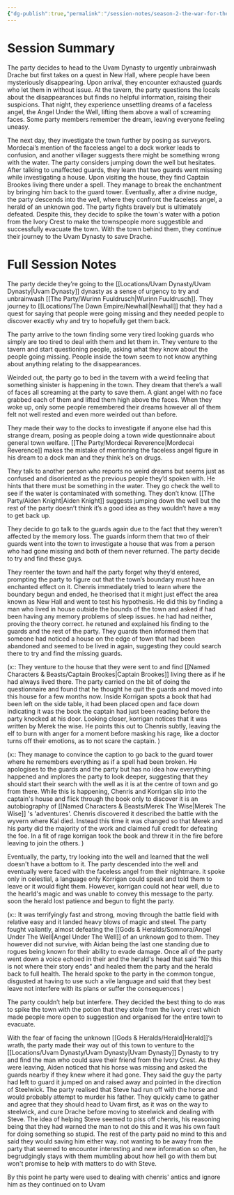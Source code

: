 ```yaml
---
{"dg-publish":true,"permalink":"/session-notes/season-2-the-war-for-the-ofc-s-freedom/session-07/","updated":"2025-05-30T13:13:04.124+01:00"}
---
```


# Session Summary
The party decides to head to the Uvam Dynasty to urgently unbrainwash Drache but first takes on a quest in New Hall, where people have been mysteriously disappearing. Upon arrival, they encounter exhausted guards who let them in without issue. At the tavern, the party questions the locals about the disappearances but finds no helpful information, raising their suspicions. That night, they experience unsettling dreams of a faceless angel, the Angel Under the Well, lifting them above a wall of screaming faces. Some party members remember the dream, leaving everyone feeling uneasy.

The next day, they investigate the town further by posing as surveyors. Mordecai’s mention of the faceless angel to a dock worker leads to confusion, and another villager suggests there might be something wrong with the water. The party considers jumping down the well but hesitates. After talking to unaffected guards, they learn that two guards went missing while investigating a house. Upon visiting the house, they find Captain Brookes living there under a spell. They manage to break the enchantment by bringing him back to the guard tower. Eventually, after a divine nudge, the party descends into the well, where they confront the faceless angel, a herald of an unknown god. The party fights bravely but is ultimately defeated. Despite this, they decide to spike the town's water with a potion from the Ivory Crest to make the townspeople more suggestible and successfully evacuate the town. With the town behind them, they continue their journey to the Uvam Dynasty to save Drache.

# Full Session Notes
The party decide they’re going to the [[Locations/Uvam Dynasty/Uvam Dynasty\|Uvam Dynasty]] dynasty as a sense of urgency to try and unbrainwash [[The Party/Wurinn Fuuldrusch\|Wurinn Fuuldrusch]]. They journey to [[Locations/The Dawn Empire/Newhall\|Newhall]] that they had a quest for saying that people were going missing and they needed people to discover exactly why and try to hopefully get them back.

The party arrive to the town finding some very tired looking guards who simply are too tired to deal with them and let them in. They venture to the tavern and start questioning people, asking what they know about the people going missing. People inside the town seem to not know anything about anything relating to the disappearances. 

Weirded out, the party go to bed in the tavern with a weird feeling that something sinister is happening in the town. They dream that there’s a wall of faces all screaming at the party to save them. A giant angel with no face grabbed each of them and lifted them high above the faces. When they woke up, only some people remembered their dreams however all of them felt not well rested and even more weirded out than before.

They made their way to the docks to investigate if anyone else had this strange dream, posing as people doing a town wide questionnaire about general town welfare. [[The Party/Mordecai Reverence\|Mordecai Reverence]] makes the mistake of mentioning the faceless angel figure in his dream to a dock man and they think he’s on drugs. 

They talk to another person who reports no weird dreams but seems just as confused and disoriented as the previous people they’d spoken with. He hints that there must be something in the water. They go check the well to see if the water is contaminated with something. They don’t know. [[The Party/Aiden Knight\|Aiden Knight]] suggests jumping down the well but the rest of the party doesn’t think it’s a good idea as they wouldn’t have a way to get back up.

They decide to go talk to the guards again due to the fact that they weren’t affected by the memory loss. The guards inform them that two of their guards went into the town to investigate a house that was from a person who had gone missing and both of them never returned. The party decide to try and find these guys.

They reenter the town and half the party forget why they’d entered, prompting the party to figure out that the town’s boundary must have an enchanted effect on it. Chenris immediately tried to learn where the boundary begun and ended, he theorised that it might just effect the area known as New Hall and went to test his hypothesis. He did this by finding a man who lived in house outside the bounds of the town and asked if had been having any memory problems of sleep issues. he had had neither, proving the theory correct. he retuned and explained his finding to the guards and the rest of the party. They guards then informed them that someone had noticed a house on the edge of town that had been abandoned and seemed to be lived in again, suggesting they could search there to try and find the missing guards. 

(x:: They venture to the house that they were sent to and find [[Named Characters & Beasts/Captain Brookes\|Captain Brookes]] living there as if he had always lived there. The party carried on the bit of doing the questionnaire and found that he thought he quit the guards and moved into this house for a few months now. Inside Korrigan spots a book that had been left on the side table, it had been placed open and face down indicating it was the book the captain had just been reading before the party knocked at his door. Looking closer, korrigan notices that it was written by Merek the wise. He points this out to Chenris subtly, leaving the elf to burn with anger for a moment before masking his rage, like a doctor turns off their emotions,  as to not scare the captain. )

(x:: They manage to convince the caption to go back to the guard tower where he remembers everything as if a spell had been broken. He apologises to the guards and the party but has no idea how everything happened and implores the party to look deeper, suggesting that they should start their search with the well as it is at the centre of town and go from there. While this is happening, Chenris and Korrigan slip into the captain's house and flick through the book only to discover it is an autobiography of [[Named Characters & Beasts/Merek The Wise\|Merek The Wise]] 's 'adventures'. Chenris discovered it described the battle with the wyvern where Kal died. Instead this time it was changed so that Merek and his party did the majority of the work and claimed full credit for defeating the foe. In a fit of rage korrigan took the book and threw it in the fire before leaving to join the others. )

Eventually, the party, try looking into the well and learned that the well doesn't have a bottom to it. The party descended into the well and eventually were faced with the faceless angel from their nightmare. it spoke only in celestial, a language only Korrigan could speak and told them to leave or it would fight them. However, korrigan could not hear well, due to the hearld's magic and was unable to convey this message to the party. soon the herald lost patience and begun to fight the party.

(x:: It was terrifyingly fast and strong, moving through the battle field with relative easy and it landed heavy blows of magic and steel. The party fought valiantly, almost defeating the [[Gods & Heralds/Somnora/Angel Under The Well\|Angel Under The Well]] of an unknown god to them. They however did not survive, with Aidan being the last one standing due to rogues being known for their ability to evade damage. Once all of the party went down a voice echoed in their and the herald's head that said "No this is not where their story ends" and healed them the party and the herald back to full health. The herald spoke to the party in the common tongue, disgusted at having to use such a vile language and said that they best leave not interfere with its plans or suffer the consequences )

The party couldn’t help but interfere. They decided the best thing to do was to spike the town with the potion that they stole from the ivory crest which made people more open to suggestion and organised for the entire town to evacuate. 

With the fear of facing the unknown [[Gods & Heralds/Herald\|Herald]]’s wrath, the party made their way out of this town to venture to the [[Locations/Uvam Dynasty/Uvam Dynasty\|Uvam Dynasty]] Dynasty to try and find the man who could save their friend from the Ivory Crest. As they were leaving, Aiden noticed that his horse was missing and asked the guards nearby if they knew where it had gone. They said the guy the party had left to guard it jumped on and raised away and pointed in the direction of Steelwick. The party realised that Steve had run off with the horse and would probably attempt to murder his father. They quickly came to gather and agree that they should head to Uvam first, as it was on the way to steelwick, and cure Drache before moving to steelwick and dealing with Steve. The idea of helping Steve seemed to piss off chenris, his reasoning being that they had warned the man to not do this and it was his own fault for doing something so stupid. The rest of the party paid no mind to this and said they would saving him either way. not wanting to be away from the party that seemed to encounter interesting  and new information so often, he begrudgingly stays with them mumbling about how hell go with them but won't promise to help with matters to do with Steve.

By this point he party were used to dealing with chenris' antics and ignore him as they continued on to Uvam